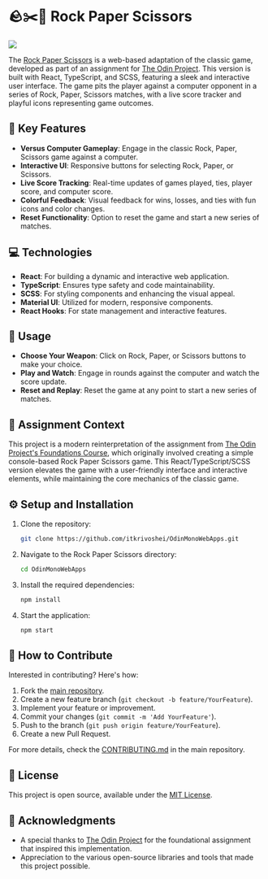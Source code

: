 # 🪨✂️📜 Rock Paper Scissors
![](https://github.com/itkrivoshei/OdinMonoWebApps/blob/main/media/RockPaperScissors.gif?raw=true)

The [Rock Paper Scissors](https://itkrivoshei.github.io/OdinMonoWebApps/#/RockPaperScissors) is a web-based adaptation of the classic game, developed as part of an assignment for [The Odin Project](https://www.theodinproject.com/lessons/foundations-rock-paper-scissors). This version is built with React, TypeScript, and SCSS, featuring a sleek and interactive user interface. The game pits the player against a computer opponent in a series of Rock, Paper, Scissors matches, with a live score tracker and playful icons representing game outcomes.

## 🌟 Key Features

- **Versus Computer Gameplay**: Engage in the classic Rock, Paper, Scissors game against a computer.
- **Interactive UI**: Responsive buttons for selecting Rock, Paper, or Scissors.
- **Live Score Tracking**: Real-time updates of games played, ties, player score, and computer score.
- **Colorful Feedback**: Visual feedback for wins, losses, and ties with fun icons and color changes.
- **Reset Functionality**: Option to reset the game and start a new series of matches.

## 💻 Technologies

- **React**: For building a dynamic and interactive web application.
- **TypeScript**: Ensures type safety and code maintainability.
- **SCSS**: For styling components and enhancing the visual appeal.
- **Material UI**: Utilized for modern, responsive components.
- **React Hooks**: For state management and interactive features.

## 🚀 Usage

- **Choose Your Weapon**: Click on Rock, Paper, or Scissors buttons to make your choice.
- **Play and Watch**: Engage in rounds against the computer and watch the score update.
- **Reset and Replay**: Reset the game at any point to start a new series of matches.

## 🎯 Assignment Context

This project is a modern reinterpretation of the assignment from [The Odin Project's Foundations Course](https://www.theodinproject.com/lessons/foundations-rock-paper-scissors), which originally involved creating a simple console-based Rock Paper Scissors game. This React/TypeScript/SCSS version elevates the game with a user-friendly interface and interactive elements, while maintaining the core mechanics of the classic game.

## ⚙️ Setup and Installation

1. Clone the repository:
   ```bash
   git clone https://github.com/itkrivoshei/OdinMonoWebApps.git
   ```
2. Navigate to the Rock Paper Scissors directory:
   ```bash
   cd OdinMonoWebApps
   ```
3. Install the required dependencies:
   ```bash
   npm install
   ```
4. Start the application:
   ```bash
   npm start
   ```

## 🤝 How to Contribute

Interested in contributing? Here's how:

1. Fork the [main repository](https://github.com/itkrivoshei/OdinMonoWebApps).
2. Create a new feature branch (`git checkout -b feature/YourFeature`).
3. Implement your feature or improvement.
4. Commit your changes (`git commit -m 'Add YourFeature'`).
5. Push to the branch (`git push origin feature/YourFeature`).
6. Create a new Pull Request.

For more details, check the [CONTRIBUTING.md](https://github.com/itkrivoshei/OdinMonoWebApps/blob/master/CONTRIBUTING.md) in the main repository.

## 📜 License

This project is open source, available under the [MIT License](https://github.com/itkrivoshei/OdinMonoWebApps/blob/master/LICENSE).

## 👏 Acknowledgments

- A special thanks to [The Odin Project](https://www.theodinproject.com/) for the foundational assignment that inspired this implementation.
- Appreciation to the various open-source libraries and tools that made this project possible.
